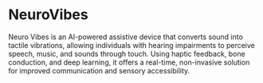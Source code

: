 # NeuroVibes
Neuro Vibes is an AI-powered assistive device that converts sound into tactile vibrations, allowing individuals with hearing impairments to perceive speech, music, and sounds through touch. Using haptic feedback, bone conduction, and deep learning, it offers a real-time, non-invasive solution for improved communication and sensory accessibility.
